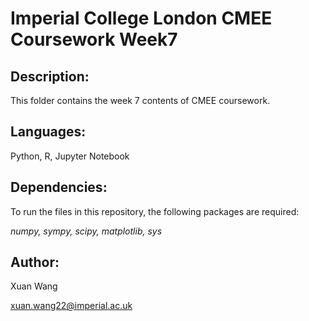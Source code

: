 # Imperial College London CMEE Coursework Week7

## Description:

This folder contains the week 7 contents of CMEE coursework.

## Languages:

Python, R, Jupyter Notebook

## Dependencies:

To run the files in this repository, the following packages are required:

*numpy, sympy, scipy, matplotlib, sys*

## Author:

Xuan Wang

xuan.wang22@imperial.ac.uk

